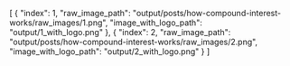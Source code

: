 [
  {
    "index": 1,
    "raw_image_path": "output/posts/how-compound-interest-works/raw_images/1.png",
    "image_with_logo_path": "output/1_with_logo.png"
  },
  {
    "index": 2,
    "raw_image_path": "output/posts/how-compound-interest-works/raw_images/2.png",
    "image_with_logo_path": "output/2_with_logo.png"
  }
]